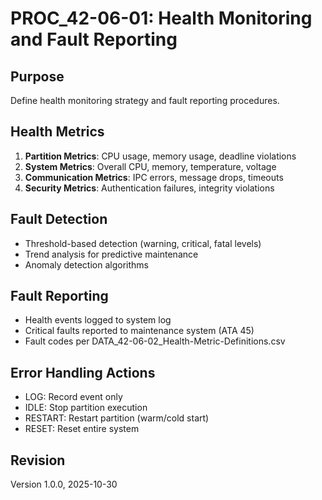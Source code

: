 # PROC_42-06-01: Health Monitoring and Fault Reporting

## Purpose
Define health monitoring strategy and fault reporting procedures.

## Health Metrics
1. **Partition Metrics**: CPU usage, memory usage, deadline violations
2. **System Metrics**: Overall CPU, memory, temperature, voltage
3. **Communication Metrics**: IPC errors, message drops, timeouts
4. **Security Metrics**: Authentication failures, integrity violations

## Fault Detection
- Threshold-based detection (warning, critical, fatal levels)
- Trend analysis for predictive maintenance
- Anomaly detection algorithms

## Fault Reporting
- Health events logged to system log
- Critical faults reported to maintenance system (ATA 45)
- Fault codes per DATA_42-06-02_Health-Metric-Definitions.csv

## Error Handling Actions
- LOG: Record event only
- IDLE: Stop partition execution
- RESTART: Restart partition (warm/cold start)
- RESET: Reset entire system

## Revision
Version 1.0.0, 2025-10-30
